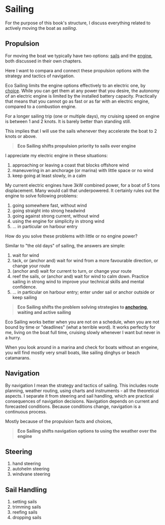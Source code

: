 # Sailing

For the purpose of this book's structure, I discuss everything related to actively moving the boat as *sailing*.

## Propulsion

For moving the boat we typically have two options: [sails](#sails) and the [engine](#engine), both discussed in their own chapters.

Here I want to compara and connect these propulsion options with the strategy and tactics of navigation.

Eco Sailing limits the engine options effectively to an electric one, by [choice](#choice).
While you can get them at any power that you desire, the autonomy of an electric engine is limited by the installed battery capacity. Practically that means that you cannot go as fast or as far with an electric engine, compared to a combustion engine.

For a longer sailing trip (one or multiple days), my cruising speed on engine is between 1 and 2 knots. It is barely better than standing still.

This implies that I will use the sails whenever they accelerate the boat to 2 knots or above. 

> **Eco Sailing shifts propulsion priority to sails over engine**

I appreciate my electric engine in these situations:
1. approaching or leaving a coast that blocks offshore wind
1. maneuvering in an anchorage (or marina) with little space or no wind
1. keep going at least slowly, in a calm

My current electric engines have 3kW combined power, for a boat of 5 tons displacement. Many would call that underpowered. It certainly rules out the engine to solve following problems:

1. going somewhere fast, without wind
1. going straight into strong headwind
1. going against strong current, without wind
1. using the engine for simplicity in strong wind
1. ... in particular on harbour entry

How do you solve these problems with little or no engine power?

Similar to "the old days" of sailing, the answers are simple:

1. wait for wind
1. tack, or (anchor and) wait for wind from a more favourable direction, or change your route
1. (anchor and) wait for current to turn, or change your route
1. reef the sails, or (anchor and) wait for wind to calm down. Practice sailing in strong wind to improve your technical skills and mental confidence.
1. ... in particular on harbour entry; enter under sail or anchor outside or keep sailing

> **Eco Sailing shifts the problem solving strategies to [anchoring](#anchoring), waiting and active sailing**

Eco Sailing works better when you are not on a schedule, when you are not bound by time or "deadlines" (what a terrible word). It works perfectly for me, living on the boat full time, cruising slowly whenever I want but never in a hurry.

When you look around in a marina and check for boats without an engeine, you will find mostly very small boats, like sailing dinghys or beach catamarans.


## Navigation

By navigation I mean the strategy and tactics of sailing. This includes route planning, weather routing, using charts and instruments - all the theoretical aspects. I separate it from steering and sail handling, which are practical consequences of navigation decisions. Navigation depends on current and forecasted conditions. Because conditions change, navigation is a continuous process.

Mostly because of the propulsion facts and choices, 

> **Eco Sailing shifts navigation options to using the weather over the engine**


## Steering

1. hand steering
1. autohelm steering
1. windvane steering

## Sail Handling

1. setting sails
1. trimming sails
1. reefing sails
1. dropping sails

